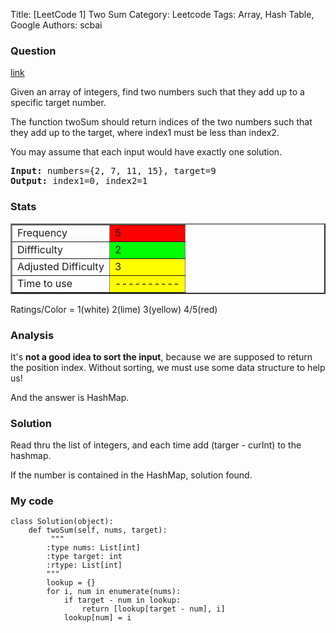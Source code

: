 Title: [LeetCode 1] Two Sum
Category: Leetcode
Tags: Array, Hash Table, Google
Authors: scbai

### Question

[link](https://leetcode.com/problems/two-sum/)

<div class="question-content">
    <p></p><p>Given an array of integers, find two numbers such that they add up to a specific target number.</p>
    <p>The function twoSum should return indices of the two numbers such that they add up to the target, where index1 must be less than index2.</p>
    <p>You may assume that each input would have exactly one solution.</p>
    <p style="font-family:monospace">
    <b>Input:</b> numbers={2, 7, 11, 15}, target=9<br>
    <b>Output:</b> index1=0, index2=1
    </p>
    <p></p>
</div>

### Stats

<table border="2">
    <tr>
        <td>Frequency</td>
        <td bgcolor="red">5</td>
    </tr>
    <tr>
        <td>Diffficulty</td>
        <td bgcolor="lime">2</td>
    </tr>
    <tr>
        <td>Adjusted Difficulty</td>
        <td bgcolor="yellow">3</td>
    </tr>
    <tr>
        <td>Time to use</td>
        <td bgcolor="yellow">----------</td>
    </tr>
</table>

Ratings/Color = 1(white) 2(lime) 3(yellow) 4/5(red)

### Analysis

It's __not a good idea to sort the input__, because we are supposed to return the position index. Without sorting, we must use some data structure to help us!

And the answer is HashMap. 

### Solution

Read thru the list of integers, and each time add (targer - curInt) to the hashmap. 

If the number is contained in the HashMap, solution found. 

### My code 

    class Solution(object):
        def twoSum(self, nums, target):
             """
            :type nums: List[int]
            :type target: int
            :rtype: List[int]
            """
            lookup = {}
            for i, num in enumerate(nums):
                if target - num in lookup:
                    return [lookup[target - num], i]
                lookup[num] = i